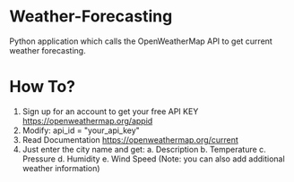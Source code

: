 # Weather-Forecasting
Python application which calls the OpenWeatherMap API to get current weather forecasting.
# How To?
1. Sign up for an account to get your free API KEY https://openweathermap.org/appid
2. Modify: 
   api_id = "your_api_key"
3. Read Documentation https://openweathermap.org/current
4. Just enter the city name and get:
    a. Description
    b. Temperature
    c. Pressure
    d. Humidity
    e. Wind Speed
    (Note: you can also add additional weather information)
